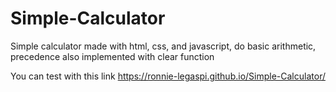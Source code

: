 # Simple-Calculator
Simple calculator made with html, css, and javascript, do basic arithmetic, precedence also implemented with clear function

You can test with this link https://ronnie-legaspi.github.io/Simple-Calculator/
